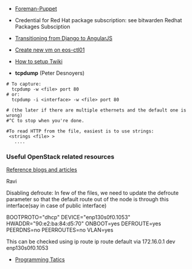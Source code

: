 
* [Foreman-Puppet](../Foreman-Puppet.html)
* Credential for Red Hat package subscription: see bitwarden Redhat Packages Subsciption
  
* [Transitioning from Django to AngularJS](Transitioning-from-Django-to-AngularJS.html) 
 
* [Create new vm on eos-ctl01](Create-new-vm-on-eos-ctl01.html)

* [How to setup Twiki](How-to-setup-Twiki.html)

* **tcpdump**  (Peter Desnoyers)
```
# To capture:
  tcpdump -w <file> port 80
# or:
  tcpdump -i <interface> -w <file> port 80

# (the later if there are multiple ethernets and the default one is wrong)
#^C to stop when you're done.

#To read HTTP from the file, easiest is to use strings:
 <strings <file> >
   ....
```

### Useful OpenStack related resources
[Reference blogs and articles](Reference-blogs-and-articles.html)

Ravi

Disabling defroute:
In few of the files, we need to update the defroute parameter so that the default route out of the node is through this interface(say in case of public interface)

BOOTPROTO="dhcp"
DEVICE="enp130s0f0.1053"
HWADDR="90:e2:ba:84:d5:70"
ONBOOT=yes
DEFROUTE=yes
PEERDNS=no
PEERROUTES=no
VLAN=yes

This can be checked using ip route
 ip route
default via 172.16.0.1 dev enp130s0f0.1053 

* [Programming Tatics](Programming-Tactics.html)
